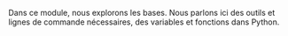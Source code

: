 Dans ce module, nous explorons les bases. Nous parlons ici des outils et lignes de commande nécessaires, des variables et fonctions dans Python.